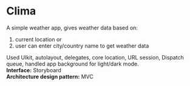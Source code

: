 # Clima
A simple weather app, gives weather data based on: <br> 
1. current location or
2. user can enter city/country name to get weather data

Used UIkit, autolayout, delegates, core location, URL session, Dispatch queue, handled app background for light/dark mode. <br>
**Interface:** Storyboard <br>
**Architecture design pattern:** MVC
